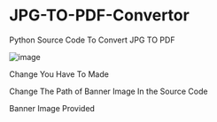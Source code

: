 # JPG-TO-PDF-Convertor
Python Source Code To Convert JPG TO PDF

![image](https://github.com/Community-Programmer/JPG-TO-PDF-Convertor/assets/76515568/4236cc8e-ddae-4429-8ed5-1581fca21cd7)

Change You Have To Made

Change The Path of Banner Image In the Source Code

Banner Image Provided

